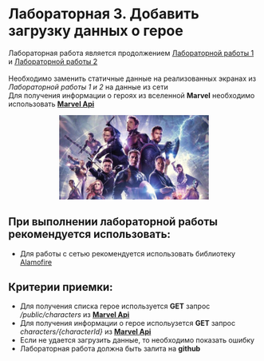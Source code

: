 # Лабораторная 3. Добавить загрузку данных о герое

Лабораторная работа является продолжением [Лабораторной работы 1](./Lab01.md) и [Лабораторной работы 2](./Lab02.md)
<br>
<br>
Необходимо заменить статичные данные на реализованных экранах из _Лабораторной работы 1 и 2_ на данные из сети
<br>
Для получения информации о героях из вселенной **Marvel** необходимо использовать [**Marvel Api**](https://developer.marvel.com/docs#!/public/getCreatorCollection_get_0)

<p align="center">
   <img src="../Images/marvel_ave.jpeg" width="300"></img>
</p>

## При выполнении лабораторной работы рекомендуется использовать:
- Для работы с сетью рекомендуется использовать библиотеку [Alamofire](https://github.com/Alamofire/Alamofire)

## Критерии приемки:

- Для получения списка герое используется **GET** запрос _/public/characters_ из [**Marvel Api**](https://developer.marvel.com/docs#!/public/getCreatorCollection_get_0)
- Для получения информации о герое испольузется **GET** запрос _characters/{characterId}_ из [**Marvel Api**](https://developer.marvel.com/docs#!/public/getCreatorCollection_get_0) 
- Если не удается загрузить данные, то необходимо показать ошибку
- Лабораторная работа должна быть залита на **github**

<br>


